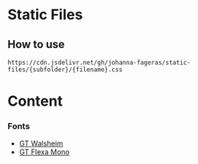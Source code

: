# Static Files

## How to use

```
https://cdn.jsdelivr.net/gh/johanna-fageras/static-files/{subfolder}/{filename}.css
```

# Content

### Fonts

- [GT Walsheim](https://github.com/johanna-fageras/static-files/blob/main/styles/gt-walsheim.css)
- [GT Flexa Mono](https://github.com/johanna-fageras/static-files/blob/main/styles/gt-flexa-mono.css)
